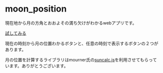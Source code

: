 # moon_position

現在地から月の方角とおおよその満ち欠けがわかるwebアプリです。

[試してみる](moon.massyu.net)

現在の時刻から月の位置わかるボタンと、任意の時刻で表示するボタンの２つがあります。

月の位置を計算するライブラリはmourner氏の[suncalc.js](https://github.com/mourner/suncalc)を利用させてもらっています。ありがとうございます。
